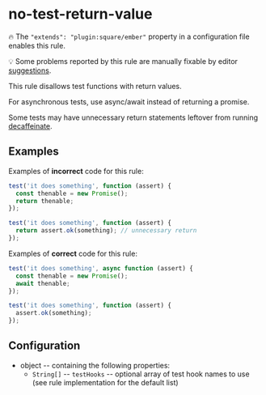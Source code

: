 # no-test-return-value

🔥 The `"extends": "plugin:square/ember"` property in a configuration file enables this rule.

💡 Some problems reported by this rule are manually fixable by editor [suggestions](https://eslint.org/docs/developer-guide/working-with-rules#providing-suggestions).

This rule disallows test functions with return values.

For asynchronous tests, use async/await instead of returning a promise.

Some tests may have unnecessary return statements leftover from running [decaffeinate](https://github.com/decaffeinate/decaffeinate).

## Examples

Examples of **incorrect** code for this rule:

```js
test('it does something', function (assert) {
  const thenable = new Promise();
  return thenable;
});
```

```js
test('it does something', function (assert) {
  return assert.ok(something); // unnecessary return
});
```

Examples of **correct** code for this rule:

```js
test('it does something', async function (assert) {
  const thenable = new Promise();
  await thenable;
});
```

```js
test('it does something', function (assert) {
  assert.ok(something);
});
```

## Configuration

- object -- containing the following properties:
  - `String[]` -- `testHooks` -- optional array of test hook names to use (see rule implementation for the default list)
